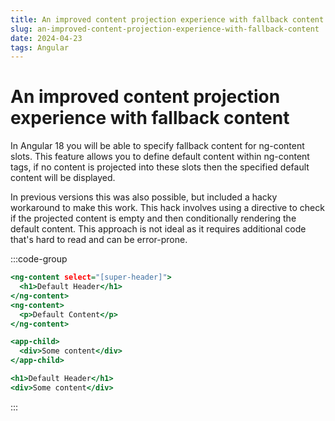 ```yaml
---
title: An improved content projection experience with fallback content
slug: an-improved-content-projection-experience-with-fallback-content
date: 2024-04-23
tags: Angular
---
```


# An improved content projection experience with fallback content

In Angular 18 you will be able to specify fallback content for ng-content slots.
This feature allows you to define default content within ng-content tags, if no content is projected into these slots then the specified default content will be displayed.

In previous versions this was also possible, but included a hacky workaround to make this work.
This hack involves using a directive to check if the projected content is empty and then conditionally rendering the default content. This approach is not ideal as it requires additional code that's hard to read and can be error-prone.

:::code-group

```html:child.component.html [title=child]
<ng-content select="[super-header]">
  <h1>Default Header</h1>
</ng-content>
<ng-content>
  <p>Default Content</p>
</ng-content>
```

```html:parent.component.html [title=parent]
<app-child>
  <div>Some content</div>
</app-child>
```

```html:rendered.html [title=rendered]
<h1>Default Header</h1>
<div>Some content</div>
```

:::
